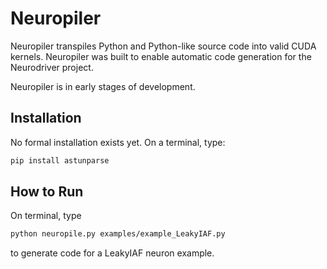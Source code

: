 # Neuropiler
Neuropiler transpiles Python and Python-like source code into valid CUDA kernels. Neuropiler was built to enable automatic code generation for the Neurodriver project.


Neuropiler is in early stages of development.

## Installation
No formal installation exists yet. On a terminal, type:
```bash
pip install astunparse
```
## How to Run
On terminal, type
```bash
python neuropile.py examples/example_LeakyIAF.py
```
to generate code for a LeakyIAF neuron example.

